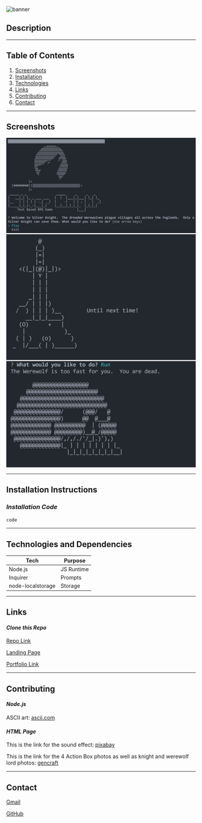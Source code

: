 ![banner](./assets/images/silverKnight%20-%20main.png)

## Description

---

## Table of Contents

1. [Screenshots](#screenshots)
1. [Installation](#install)
1. [Technologies](#tech)
1. [Links](#links)
1. [Contributing](#contribute)
1. [Contact](#contact)

---

<div id="screenshots"></div>

## Screenshots

![screenshot-intro](./assets/images/silverKnight%20-%20logoScreen.png)
![screenshot-intro](./assets/images/silverKnight%20-%20exitScreen.png)
![screenshot-intro](./assets/images/silverKnight%20-%20killScreen.png)

---

<div id="install"></div>

## Installation Instructions

### _Installation Code_

```
code
```

---

<div id="tech"></div>

## Technologies and Dependencies

| Tech              | Purpose    |
| ----------------- | ---------- |
| Node.js           | JS Runtime |
| Inquirer          | Prompts    |
| node-localstorage | Storage    |

---

<div id="links"></div>

## Links

#### _Clone this Repo_

[Repo Link](https://github.com/8BitGinger/silverKnightRPG)

[Landing Page](https://8bitginger.github.io/silverKnightRPG/)

[Portfolio Link](https://ryanfann.netlify.app/)

---

<div id="contribute"></div>

## Contributing

#### _Node.js_

ASCII art: [ascii.com](https://ascii.co.uk/art)

#### _HTML Page_

This is the link for the sound effect: [pixabay](https://pixabay.com/)

This is the link for the 4 Action Box photos as well as knight and werewolf lord photos: [gencraft](https://gencraft.com/)

---

 <div id="contact"></div>

## Contact

[Gmail](mailto:ryan.fann@gmail.com)

[GitHub](https://github.com/8BitGinger)
